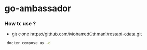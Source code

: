 # go-ambassador

### How to use ?

- git clone https://github.com/MohamedOthman1/restapi-odata.git
 ```sh
  docker-compose up -d
  ```
